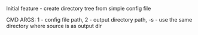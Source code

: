 Initial feature - create directory tree from simple config file

CMD ARGS: 1 - config file path, 2 - output directory path, -s - use the same directory where source is as output dir